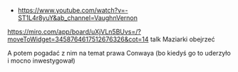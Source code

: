 - https://www.youtube.com/watch?v=-ST1L4r8yuY&ab_channel=VaughnVernon


https://miro.com/app/board/uXjVLn5BUvs=/?moveToWidget=3458764617512676326&cot=14 talk Maziarki obejrzeć

A potem pogadać z nim na temat prawa Conwaya (bo kiedyś go to uderzyło i mocno inwestygował)